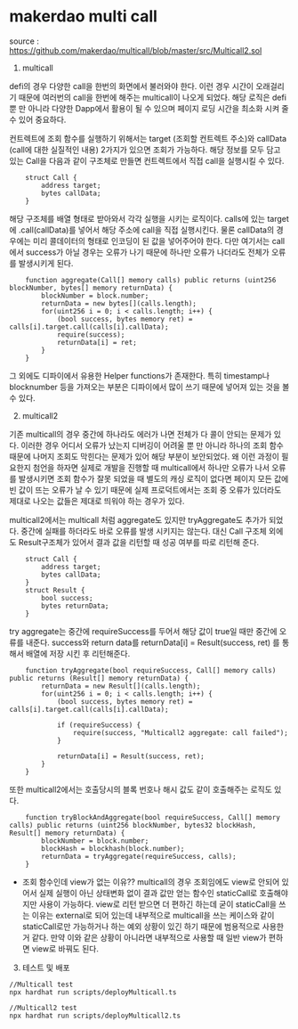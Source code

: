 # makerdao multi call
source : https://github.com/makerdao/multicall/blob/master/src/Multicall2.sol

1. multicall

defi의 경우 다양한 call을 한번의 화면에서 불러와야 한다. 이런 경우 시간이 오래걸리기 때문에 여러번의 call을 한번에 해주는 multicall이 나오게 되었다.
해당 로직은 defi 뿐 만 아니라 다양한 Dapp에서 활용이 될 수 있으며 페이지 로딩 시간을 최소화 시켜 줄 수 있어 중요하다.

컨트렉트에 조회 함수를 실행하기 위해서는 target (조회할 컨트렉트 주소)와 callData (call에 대한 실질적인 내용) 2가지가 있으면 조회가 가능하다.
해당 정보를 모두 담고 있는 Call을 다음과 같이 구조체로 만들면 컨트렉트에서 직접 call을 실행시킬 수 있다.
```
    struct Call {
        address target;
        bytes callData;
    }
```

해당 구조체를 배열 형태로 받아와서 각각 실행을 시키는 로직이다.
calls에 있는 target에 .call(callData)를 넣어서 해당 주소에 call을 직접 실행시킨다.
물론 callData의 경우에는 미리 콜데이터의 형태로 인코딩이 된 값을 넣어주어야 한다.
다만 여기서는 call에서 success가 아닐 경우는 오류가 나기 때문에 하나만 오류가 나더라도 전체가 오류를 발생시키게 된다.
```
    function aggregate(Call[] memory calls) public returns (uint256 blockNumber, bytes[] memory returnData) {
        blockNumber = block.number;
        returnData = new bytes[](calls.length);
        for(uint256 i = 0; i < calls.length; i++) {
            (bool success, bytes memory ret) = calls[i].target.call(calls[i].callData);
            require(success);
            returnData[i] = ret;
        }
    }
```
그 외에도 디파이에서 유용한 Helper functions가 존재한다. 특히 timestamp나 blocknumber 등을 가져오는 부분은 디파이에서 많이 쓰기 때문에 넣어져 있는 것을 볼 수 있다.

2. multicall2

기존 multicall의 경우 중간에 하나라도 에러가 나면 전체가 다 콜이 안되는 문제가 있다.
이러한 경우 어디서 오류가 났는지 디버깅이 어려울 뿐 만 아니라 하나의 조회 함수 때문에 나머지 조회도 막힌다는 문제가 있어 해당 부분이 보안되었다.
왜 이런 과정이 필요한지 첨언을 하자면 실제로 개발을 진행할 때 multicall에서 하나만 오류가 나서 오류를 발생시키면 조회 함수가 잘못 되었을 때 별도의 캐싱 로직이 없다면 페이지 모든 값에 빈 값이 뜨는 오류가 날 수 있기 때문에
실제 프로덕트에서는 조회 중 오류가 있더라도 제대로 나오는 값들은 제대로 띄워야 하는 경우가 있다.

multicall2에서는 multicall 처럼 aggregate도 있지만 tryAggregate도 추가가 되었다.
중간에 실패를 하더라도 바로 오류를 발생 시키지는 않는다.
대신 Call 구조체 외에도 Result구조체가 있어서 결과 값을 리턴할 때 성공 여부를 따로 리턴해 준다.
```
    struct Call {
        address target;
        bytes callData;
    }
    struct Result {
        bool success;
        bytes returnData;
    }
```

try aggregate는 중간에 requireSuccess를 두어서 해당 값이 true일 때만 중간에 오류를 내준다.
success와 return data를 returnData[i] = Result(success, ret) 를 통해서 배열에 저장 시킨 후 리턴해준다.
```
    function tryAggregate(bool requireSuccess, Call[] memory calls) public returns (Result[] memory returnData) {
        returnData = new Result[](calls.length);
        for(uint256 i = 0; i < calls.length; i++) {
            (bool success, bytes memory ret) = calls[i].target.call(calls[i].callData);

            if (requireSuccess) {
                require(success, "Multicall2 aggregate: call failed");
            }

            returnData[i] = Result(success, ret);
        }
    }
```

또한 multicall2에서는 호출당시의 블록 번호나 해시 값도 같이 호출해주는 로직도 있다.
```
    function tryBlockAndAggregate(bool requireSuccess, Call[] memory calls) public returns (uint256 blockNumber, bytes32 blockHash, Result[] memory returnData) {
        blockNumber = block.number;
        blockHash = blockhash(block.number);
        returnData = tryAggregate(requireSuccess, calls);
    }
```

* 조회 함수인데 view가 없는 이유??
multicall의 경우 조회임에도 view로 안되어 있어서 실제 실행이 아닌 상태변화 없이 결과 값만 얻는 함수인 staticCall로 호출해야지만 사용이 가능하다.
view로 리턴 받으면 더 편하긴 하는데 굳이 staticCall을 쓰는 이유는 external로 되어 있는데 내부적으로 multicall을 쓰는 케이스와 같이 staticCall로만 가능하거나 하는 예외 상황이 있긴 하기 때문에 범용적으로 사용한거 같다. 만약 이와 같은 상황이 아니라면 내부적으로 사용할 때 일반 view가 편하면 view로 바꿔도 된다.

3. 테스트 및 배포
```
//Multicall test
npx hardhat run scripts/deployMulticall.ts

//Multicall2 test
npx hardhat run scripts/deployMulticall2.ts
```